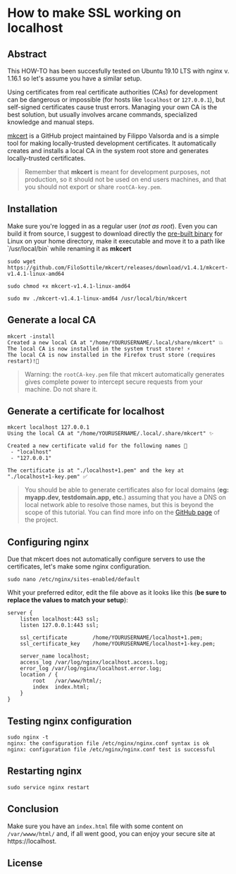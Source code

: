 # How to make SSL working on localhost ##

## Abstract ##

This HOW-TO has been succesfully tested on Ubuntu 19.10 LTS with nginx v. 1.16.1 so let's assume you have a similar setup.

Using certificates from real certificate authorities (CAs) for development can be dangerous or impossible (for hosts like `localhost` or `127.0.0.1`),  but self-signed certificates cause trust errors. Managing your own CA is the best solution, but usually involves arcane commands, specialized knowledge and manual steps.

[mkcert](https://github.com/FiloSottile/mkcert) is a GitHub project maintained by Filippo Valsorda and is a simple tool for making locally-trusted development certificates. It  automatically creates and installs a local CA in the system root store and generates locally-trusted certificates.

> Remember that **mkcert** is meant for development purposes, not production,  so it should not be used on end users machines, and that you should not export or share `rootCA-key.pem`.

## Installation ##

Make sure you're logged in as a regular user (_not as root_).
Even you can build it from source, I suggest to download directly the [pre-built binary](https://github.com/FiloSottile/mkcert/releases) for Linux on your home directory, make it executable and move it to a path like ՝/usr/local/bin՝  while renaming it as **mkcert**

```
sudo wget https://github.com/FiloSottile/mkcert/releases/download/v1.4.1/mkcert-v1.4.1-linux-amd64

sudo chmod +x mkcert-v1.4.1-linux-amd64

sudo mv ./mkcert-v1.4.1-linux-amd64 /usr/local/bin/mkcert
```
## Generate a local CA ##

```
mkcert -install
Created a new local CA at "/home/YOURUSERNAME/.local/share/mkcert" 💥
The local CA is now installed in the system trust store! ⚡️
The local CA is now installed in the Firefox trust store (requires restart)!🦊
```
> Warning: the `rootCA-key.pem` file that mkcert automatically generates gives complete power to intercept secure requests from your machine. Do not share it.

## Generate a certificate for localhost ##

```
mkcert localhost 127.0.0.1
Using the local CA at "/home/YOURUSERNAME/.local/.share/mkcert" ✨

Created a new certificate valid for the following names 📜
 - "localhost"
 - "127.0.0.1"

The certificate is at "./localhost+1.pem" and the key at "./localhost+1-key.pem" ✅
```
> You should be able to generate certificates also for local domains (__eg: myapp.dev, testdomain.app, etc.__) assuming that you have a DNS on local network able to resolve those names, but this is beyond the scope of this tutorial. You can find more info on the [GitHub page](https://github.com/FiloSottile/mkcert) of the project.

## Configuring nginx ##

Due that mkcert does not automatically configure servers to use the certificates, let's make some nginx configuration.

`sudo nano /etc/nginx/sites-enabled/default`

Whit your preferred editor, edit the file above as it looks like this (__be sure to replace the values to match your setup__):

```
server {
	listen localhost:443 ssl;
	listen 127.0.0.1:443 ssl;

	ssl_certificate        /home/YOURUSERNAME/localhost+1.pem;
	ssl_certificate_key    /home/YOURUSERNAME/localhost+1-key.pem;

	server_name localhost;
	access_log /var/log/nginx/localhost.access.log;
	error_log /var/log/nginx/localhost.error.log;
	location / {
		root   /var/www/html/;
		index  index.html;
	}
}
```

## Testing nginx configuration ##

```
sudo nginx -t
nginx: the configuration file /etc/nginx/nginx.conf syntax is ok
nginx: configuration file /etc/nginx/nginx.conf test is successful
```

## Restarting nginx ##

`sudo service nginx restart`

## Conclusion ##

Make sure you have an `index.html` file with some content on `/var/wwww/html/` and, if all went good, you can enjoy your secure site at https://localhost.

## License ##
